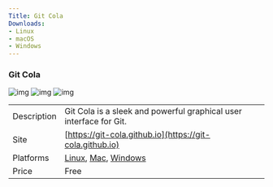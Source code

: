 ```yaml
---
Title: Git Cola
Downloads:
- Linux
- macOS
- Windows
---
```


### Git Cola

![img](http://placehold.it/200x150)
![img](http://placehold.it/200x150)
![img](http://placehold.it/200x150)

| | |
| --- | --- |
| Description | Git Cola is a sleek and powerful graphical user interface for Git.  |
| Site | [https://git-cola.github.io](https://git-cola.github.io) |
| Platforms | [Linux](https://git-cola.github.io/downloads.html), [Mac](https://git-cola.github.io/downloads.html), [Windows](https://git-cola.github.io/downloads.html) |
| Price | Free |
